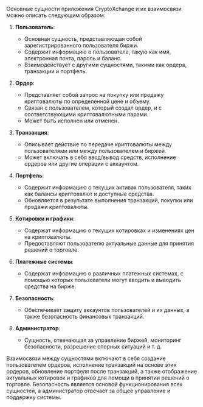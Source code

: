 Основные сущности приложения CryptoXchange и их взаимосвязи можно описать следующим образом:

1. **Пользователь**:
    - Основная сущность, представляющая собой зарегистрированного пользователя биржи.
    - Содержит информацию о пользователе, такую как имя, электронная почта, пароль и баланс.
    - Взаимодействует с другими сущностями, такими как ордера, транзакции и портфель.

2. **Ордер**:
    - Представляет собой запрос на покупку или продажу криптовалюты по определенной цене и объему.
    - Связан с пользователем, который создал ордер, и с соответствующими криптовалютными парами.
    - Может быть исполнен или отменен.

3. **Транзакция**:
    - Описывает действие по передаче криптовалюты между пользователями или между пользователем и биржей.
    - Может включать в себя ввод/вывод средств, исполнение ордеров или другие операции с аккаунтом.

4. **Портфель**:
    - Содержит информацию о текущих активах пользователя, таких как балансы криптовалют и доступные средства.
    - Обновляется в результате выполнения транзакций, покупки или продажи криптовалюты.

5. **Котировки и графики**:
    - Содержат информацию о текущих котировках и изменениях цен на криптовалюты.
    - Предоставляют пользователю актуальные данные для принятия решений о торговле.

6. **Платежные системы**:
    - Содержат информацию о различных платежных системах, с помощью которых пользователи могут вводить и выводить
      средства на бирже.

7. **Безопасность**:
    - Обеспечивает защиту аккаунтов пользователей и их данных, а также безопасность финансовых транзакций.

8. **Администратор**:
    - Сущность, отвечающая за управление биржей, мониторинг безопасности, разрешение спорных ситуаций и т. д.

Взаимосвязи между сущностями включают в себя создание пользователем ордеров, исполнение транзакций на основе этих
ордеров, обновление портфеля после транзакций, а также отображение актуальных котировок и графиков для помощи в принятии
решений о торговле. Безопасность является основой функционирования всех сущностей, а администратор отвечает за общее
управление и поддержку системы.